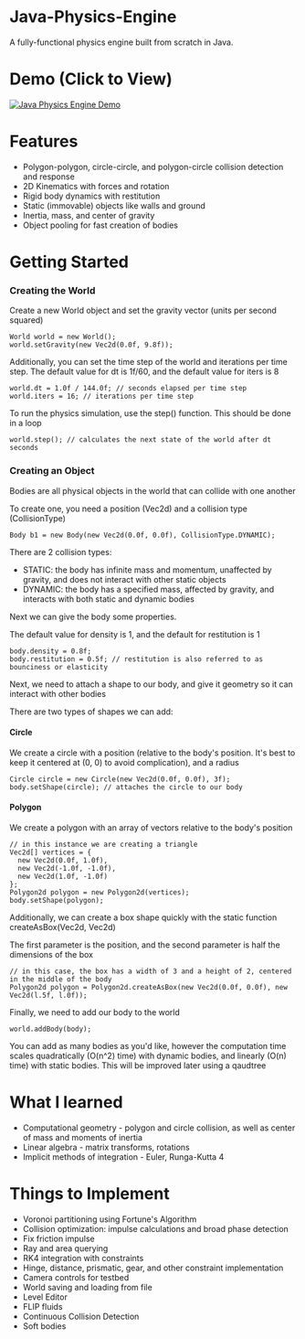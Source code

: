 # Java-Physics-Engine
A fully-functional physics engine built from scratch in Java.

# Demo (Click to View)
[![Java Physics Engine Demo](http://img.youtube.com/vi/T8EzDo6zRXo/0.jpg)](http://www.youtube.com/watch?v=T8EzDo6zRXo "Java Physics Engine Demo")

# Features
- Polygon-polygon, circle-circle, and polygon-circle collision detection and response
- 2D Kinematics with forces and rotation
- Rigid body dynamics with restitution
- Static (immovable) objects like walls and ground
- Inertia, mass, and center of gravity
- Object pooling for fast creation of bodies

# Getting Started
<h3> Creating the World </h3>
Create a new World object and set the gravity vector (units per second squared)

```
World world = new World();
world.setGravity(new Vec2d(0.0f, 9.8f));
```

Additionally, you can set the time step of the world and iterations per time step.
The default value for dt is 1f/60, and
the default value for iters is 8

```
world.dt = 1.0f / 144.0f; // seconds elapsed per time step
world.iters = 16; // iterations per time step
```

To run the physics simulation, use the step() function. This should be done in a loop

```
world.step(); // calculates the next state of the world after dt seconds
```

<h3> Creating an Object </h3>
Bodies are all physical objects in the world that can collide with one another

To create one, you need a position (Vec2d) and a collision type (CollisionType)

```
Body b1 = new Body(new Vec2d(0.0f, 0.0f), CollisionType.DYNAMIC);
```

There are 2 collision types:
- STATIC: the body has infinite mass and momentum, unaffected by gravity, and does not interact with other static objects
- DYNAMIC: the body has a specified mass, affected by gravity, and interacts with both static and dynamic bodies

Next we can give the body some properties.

The default value for density is 1, and the default for restitution is 1

```
body.density = 0.8f;
body.restitution = 0.5f; // restitution is also referred to as bounciness or elasticity
```

Next, we need to attach a shape to our body, and give it geometry so it can interact with other bodies

There are two types of shapes we can add:
<h4> Circle </h4>
We create a circle with a position (relative to the body's position. It's best to keep it centered at (0, 0) to avoid complication), and a radius

```
Circle circle = new Circle(new Vec2d(0.0f, 0.0f), 3f);
body.setShape(circle); // attaches the circle to our body
```

<h4> Polygon </h4>
We create a polygon with an array of vectors relative to the body's position

```
// in this instance we are creating a triangle
Vec2d[] vertices = {
  new Vec2d(0.0f, 1.0f),
  new Vec2d(-1.0f, -1.0f),
  new Vec2d(1.0f, -1.0f)
};
Polygon2d polygon = new Polygon2d(vertices);
body.setShape(polygon);
```

Additionally, we can create a box shape quickly with the static function createAsBox(Vec2d, Vec2d)

The first parameter is the position, and the second parameter is half the dimensions of the box

```
// in this case, the box has a width of 3 and a height of 2, centered in the middle of the body
Polygon2d polygon = Polygon2d.createAsBox(new Vec2d(0.0f, 0.0f), new Vec2d(l.5f, l.0f));
```

Finally, we need to add our body to the world

```
world.addBody(body);
```

You can add as many bodies as you'd like, however the computation time scales quadratically (O(n^2) time) with dynamic bodies, and linearly (O(n) time) with static bodies. This will be improved later using a qaudtree

# What I learned
- Computational geometry - polygon and circle collision, as well as center of mass and moments of inertia
- Linear algebra - matrix transforms, rotations
- Implicit methods of integration - Euler, Runga-Kutta 4

# Things to Implement
- Voronoi partitioning using Fortune's Algorithm
- Collision optimization: impulse calculations and broad phase detection
- Fix friction impulse
- Ray and area querying
- RK4 integration with constraints
- Hinge, distance, prismatic, gear, and other constraint implementation
- Camera controls for testbed
- World saving and loading from file
- Level Editor
- FLIP fluids
- Continuous Collision Detection
- Soft bodies
